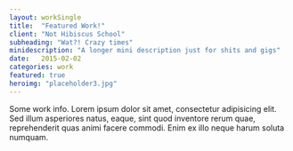 ```yaml
---
layout: workSingle
title:  "Featured Work!"
client: "Not Hibiscus School"
subheading: "Wat?! Crazy times"
minidescription: "A longer mini description just for shits and gigs"
date:   2015-02-02
categories: work
featured: true
heroimg: "placeholder3.jpg"
---
```


Some work info. Lorem ipsum dolor sit amet, consectetur adipisicing elit. Sed illum asperiores natus, eaque, sint quod inventore rerum quae, reprehenderit quas animi facere commodi. Enim ex illo neque harum soluta numquam.